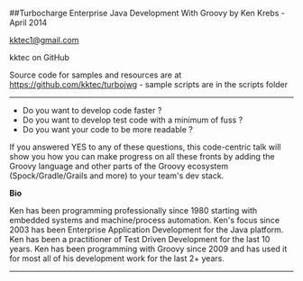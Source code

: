 ##Turbocharge Enterprise Java Development With Groovy
by Ken Krebs - April 2014

kktec1@gmail.com

kktec on GitHub

Source code for samples and resources are at https://github.com/kktec/turbojwg - sample scripts are in the scripts folder

-----

* Do you want to develop code faster ? 
* Do you want to develop test code with a minimum of fuss ?
* Do you want your code to be more readable ?

If you answered YES to any of these questions, this code-centric talk will show you how you can make progress on all these fronts by adding the Groovy language and other parts of the Groovy ecosystem (Spock/Gradle/Grails and more) to your team's dev stack. 

**Bio**

Ken has been programming professionally since 1980 starting with embedded systems and machine/process automation. Ken's focus since 2003 has been Enterprise Application Development for the Java platform. Ken has been a practitioner of Test Driven Development for the last 10 years. Ken has been programming with Groovy since 2009 and has used it for most all of his development work for the last 2+ years.

-----

